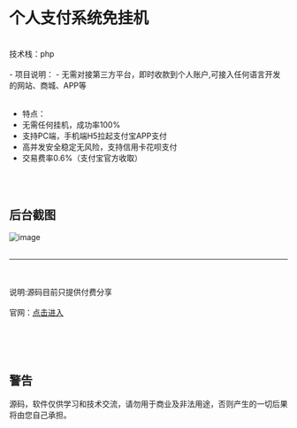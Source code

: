 # 个人支付系统免挂机
<br/>
技术栈：php
<br/>
<br/>
- 项目说明： 
 - 无需对接第三方平台，即时收款到个人账户,可接入任何语言开发的网站、商城、APP等
<br/>
<br/>

- 特点：
 - 无需任何挂机，成功率100%
 - 支持PC端，手机端H5拉起支付宝APP支付
 - 高并发安全稳定无风险，支持信用卡花呗支付
 - 交易费率0.6%（支付宝官方收取）

<br/>
<br/>

后台截图
--

![image](https://i.loli.net/2021/03/10/I5HqvVRlPK4nzax.png)
<br/>
<br/>
<hr/>
<br/>
<br/>
说明:源码目前只提供付费分享
<br/>
<br/>
<!-- 联系方式：<a target="_blank" href="http://apppay.xyz/qq.html">点击给我发消息</a> -->
官网：<a target="_blank" href="http://apppay.xyz/">点击进入</a> 
<br/>
<br/>
<br/>
<br/>
<br/>

警告
--
源码，软件仅供学习和技术交流，请勿用于商业及非法用途，否则产生的一切后果将由您自己承担。
<br/>
<br/>
<br/>
<br/>
<br/>
<br/>
<br/>


